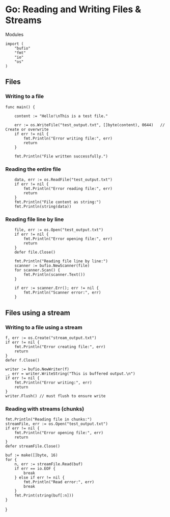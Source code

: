 # Go: Reading and Writing Files & Streams

Modules
```
import (
    "bufio"
    "fmt"
    "io"
    "os"
)
```

## Files

### Writing to a file
```
func main() {

    content := "Hello!\nThis is a test file."

    err := os.WriteFile("test_output.txt", []byte(content), 0644)   // Create or overwrite
    if err != nil {
        fmt.Println("Error writing file:", err)
        return
    }

    fmt.Println("File written successfully.")
```

### Reading the entire file
```
    data, err := os.ReadFile("test_output.txt")
    if err != nil {
        fmt.Println("Error reading file:", err)
        return
    }
    fmt.Println("File content as string:")
    fmt.Println(string(data))
```


### Reading file line by line
```
    file, err := os.Open("test_output.txt")
    if err != nil {
        fmt.Println("Error opening file:", err)
        return
    }
    defer file.Close()

    fmt.Println("Reading file line by line:")
    scanner := bufio.NewScanner(file)
    for scanner.Scan() {
        fmt.Println(scanner.Text())
    }

    if err := scanner.Err(); err != nil {
        fmt.Println("Scanner error:", err)
    }
```

## Files using a stream

### Writing to a file using a stream
    f, err := os.Create("stream_output.txt")
    if err != nil {
        fmt.Println("Error creating file:", err)
        return
    }
    defer f.Close()

    writer := bufio.NewWriter(f)
    _, err = writer.WriteString("This is buffered output.\n")
    if err != nil {
        fmt.Println("Error writing:", err)
        return
    }
    writer.Flush() // must flush to ensure write

### Reading with streams (chunks)
    fmt.Println("Reading file in chunks:")
    streamFile, err := os.Open("test_output.txt")
    if err != nil {
        fmt.Println("Error opening file:", err)
        return
    }
    defer streamFile.Close()

    buf := make([]byte, 16)
    for {
        n, err := streamFile.Read(buf)
        if err == io.EOF {
            break
        } else if err != nil {
            fmt.Println("Read error:", err)
            break
        }
        fmt.Print(string(buf[:n]))
    }
}
